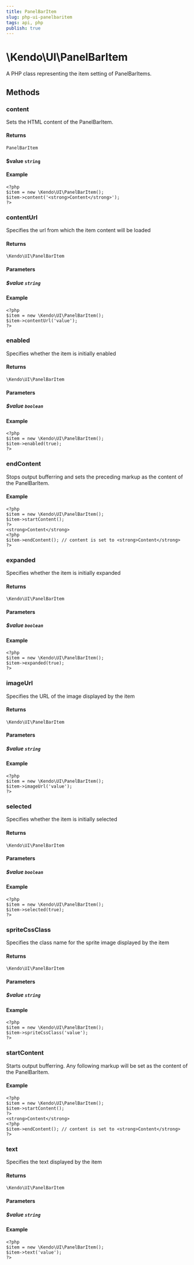 ```yaml
---
title: PanelBarItem
slug: php-ui-panelbaritem
tags: api, php
publish: true
---
```


# \Kendo\UI\PanelBarItem

A PHP class representing the item setting of PanelBarItems.


## Methods

### content

Sets the HTML content of the PanelBarItem.

#### Returns

`PanelBarItem`

#### $value `string`

#### Example

    <?php
    $item = new \Kendo\UI\PanelBarItem();
    $item->content('<strong>Content</strong>');
    ?>


### contentUrl
Specifies the url from which the item content will be loaded

#### Returns
`\Kendo\UI\PanelBarItem`

#### Parameters

##### $value `string`



#### Example 
    <?php
    $item = new \Kendo\UI\PanelBarItem();
    $item->contentUrl('value');
    ?>

### enabled
Specifies whether the item is initially enabled

#### Returns
`\Kendo\UI\PanelBarItem`

#### Parameters

##### $value `boolean`



#### Example 
    <?php
    $item = new \Kendo\UI\PanelBarItem();
    $item->enabled(true);
    ?>

### endContent

Stops output bufferring and sets the preceding markup as the content of the PanelBarItem.

#### Example

    <?php
    $item = new \Kendo\UI\PanelBarItem();
    $item->startContent();
    ?>
    <strong>Content</strong>
    <?php
    $item->endContent(); // content is set to <strong>Content</strong>
    ?>

### expanded
Specifies whether the item is initially expanded

#### Returns
`\Kendo\UI\PanelBarItem`

#### Parameters

##### $value `boolean`



#### Example 
    <?php
    $item = new \Kendo\UI\PanelBarItem();
    $item->expanded(true);
    ?>

### imageUrl
Specifies the URL of the image displayed by the item

#### Returns
`\Kendo\UI\PanelBarItem`

#### Parameters

##### $value `string`



#### Example 
    <?php
    $item = new \Kendo\UI\PanelBarItem();
    $item->imageUrl('value');
    ?>

### selected
Specifies whether the item is initially selected

#### Returns
`\Kendo\UI\PanelBarItem`

#### Parameters

##### $value `boolean`



#### Example 
    <?php
    $item = new \Kendo\UI\PanelBarItem();
    $item->selected(true);
    ?>

### spriteCssClass
Specifies the class name for the sprite image displayed by the item

#### Returns
`\Kendo\UI\PanelBarItem`

#### Parameters

##### $value `string`



#### Example 
    <?php
    $item = new \Kendo\UI\PanelBarItem();
    $item->spriteCssClass('value');
    ?>

### startContent

Starts output bufferring. Any following markup will be set as the content of the PanelBarItem.

#### Example

    <?php
    $item = new \Kendo\UI\PanelBarItem();
    $item->startContent();
    ?>
    <strong>Content</strong>
    <?php
    $item->endContent(); // content is set to <strong>Content</strong>
    ?>


### text
Specifies the text displayed by the item

#### Returns
`\Kendo\UI\PanelBarItem`

#### Parameters

##### $value `string`



#### Example 
    <?php
    $item = new \Kendo\UI\PanelBarItem();
    $item->text('value');
    ?>

